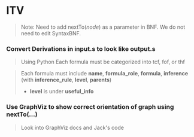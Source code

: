# ITV

> Note: Need to add nextTo(*node*) as a parameter in BNF. We do not need to edit SyntaxBNF.

### Convert Derivations in input.s to look like output.s

> Using Python
> Each formula must be categorized into tcf, fof, or thf

> Each formula must include **name**, **formula_role**, **formula**, **inference** (with **inference_rule**, **level**, **parents**)
> - **level** is under **useful_info**

### Use GraphViz to show correct orientation of graph using nextTo(...)

> Look into GraphViz docs and Jack's code